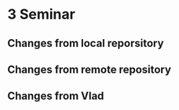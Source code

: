 # 3 Seminar

## Changes from local reporsitory


## Changes from remote repository


## Changes from Vlad